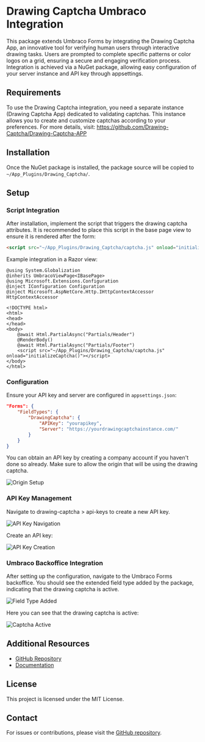 
# Drawing Captcha Umbraco Integration

This package extends Umbraco Forms by integrating the Drawing Captcha App, an innovative tool for verifying human users through interactive drawing tasks. Users are prompted to complete specific patterns or color logos on a grid, ensuring a secure and engaging verification process. Integration is achieved via a NuGet package, allowing easy configuration of your server instance and API key through appsettings.

## Requirements

To use the Drawing Captcha integration, you need a separate instance (Drawing Captcha App) dedicated to validating captchas. This instance allows you to create and customize captchas according to your preferences. For more details, visit: https://github.com/Drawing-Captcha/Drawing-Captcha-APP 

## Installation

Once the NuGet package is installed, the package source will be copied to `~/App_Plugins/Drawing_Captcha/`.

## Setup

### Script Integration

After installation, implement the script that triggers the drawing captcha attributes. It is recommended to place this script in the base page view to ensure it is rendered after the form:

```html
<script src="~/App_Plugins/Drawing_Captcha/captcha.js" onload="initializeCaptcha()"></script>
```

Example integration in a Razor view:

```razor
@using System.Globalization
@inherits UmbracoViewPage<IBasePage>
@using Microsoft.Extensions.Configuration
@inject IConfiguration Configuration
@inject Microsoft.AspNetCore.Http.IHttpContextAccessor HttpContextAccessor

<!DOCTYPE html>
<html>
<head>
</head>
<body>
    @await Html.PartialAsync("Partials/Header")
    @RenderBody()
    @await Html.PartialAsync("Partials/Footer")
    <script src="~/App_Plugins/Drawing_Captcha/captcha.js" onload="initializeCaptcha()"></script>
</body>
</html>
```

### Configuration

Ensure your API key and server are configured in `appsettings.json`:

```json
"Forms": {
    "FieldTypes": {
        "DrawingCaptcha": {
            "APIKey": "yourapikey",
            "Server": "https://yourdrawingcaptchainstance.com/"
        }
    }
}
```

You can obtain an API key by creating a company account if you haven't done so already. Make sure to allow the origin that will be using the drawing captcha.

![Origin Setup](https://github.com/user-attachments/assets/8eaf6df7-090d-4c5a-8253-44528dab4dde)

### API Key Management

Navigate to drawing-captcha > api-keys to create a new API key.

![API Key Navigation](https://github.com/user-attachments/assets/04afe91c-75d9-4ed5-8252-ce62969c6c81)

Create an API key:

![API Key Creation](https://github.com/user-attachments/assets/de5e86df-68c5-415f-8686-49f263cdaa62)

### Umbraco Backoffice Integration

After setting up the configuration, navigate to the Umbraco Forms backoffice. You should see the extended field type added by the package, indicating that the drawing captcha is active.

![Field Type Added](https://github.com/user-attachments/assets/d5b09c52-cca9-4901-a349-477a940de258)

Here you can see that the drawing captcha is active:

![Captcha Active](https://github.com/user-attachments/assets/e3cb0304-41b7-4b54-8d80-b9ce00ecdf21)

## Additional Resources

- [GitHub Repository](https://github.com/Drawing-Captcha/Nuget)
- [Documentation](https://docs.drawing-captcha.com)

## License

This project is licensed under the MIT License.

## Contact

For issues or contributions, please visit the [GitHub repository](https://github.com/Drawing-Captcha/Nuget).

